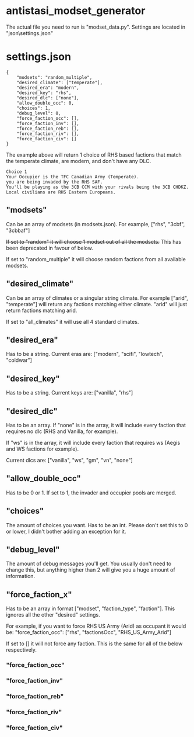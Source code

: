 # antistasi_modset_generator
 
The actual file you need to run is "modset_data.py". Settings are located in "json\settings.json"

# settings.json
```
{
    "modsets": "random_multiple",
    "desired_climate": ["temperate"],
    "desired_era": "modern",
    "desired_key": "rhs",
    "desired_dlc": ["none"],
    "allow_double_occ": 0,
    "choices": 1,
    "debug_level": 0,
    "force_faction_occ": [],
    "force_faction_inv": [],
    "force_faction_reb": [],
    "force_faction_riv": [],
    "force_faction_civ": []
}
```

The example above will return 1 choice of RHS based factions that match the temperate climate, are modern, and don't have any DLC.

```
Choice 1
Your Occupier is the TFC Canadian Army (Temperate).
you are being invaded by the RHS SAF.
You'll be playing as the 3CB CCM with your rivals being the 3CB CHDKZ.
Local civilians are RHS Eastern Europeans.
```

## "modsets" 
Can be an array of modsets (in modsets.json). For example, ["rhs", "3cbf", "3cbbaf"]

~~If set to "random" it will choose 1 modset out of all the modsets.~~
This has been deprecated in favour of below.

If set to "random_multiple" it will choose random factions from all available modsets.

## "desired_climate"
Can be an array of climates or a singular string climate. For example ["arid", "temperate"] will return any factions matching either climate. "arid" will just return factions matching arid.

If set to "all_climates" it will use all 4 standard climates.

## "desired_era"
Has to be a string. Current eras are: ["modern", "scifi", "lowtech", "coldwar"]

## "desired_key"
Has to be a string. Current keys are: ["vanilla", "rhs"]

## "desired_dlc"
Has to be an array. If "none" is in the array, it will include every faction that requires no dlc (RHS and Vanilla, for example).

If "ws" is in the array, it will include every faction that requires ws (Aegis and WS factions for example).

Current dlcs are: ["vanilla", "ws", "gm", "vn", "none"]

## "allow_double_occ"
Has to be 0 or 1. If set to 1, the invader and occupier pools are merged.

## "choices"
The amount of choices you want. Has to be an int. Please don't set this to 0 or lower, I didn't bother adding an exception for it.

## "debug_level"
The amount of debug messages you'll get. You usually don't need to change this, but anything higher than 2 will give you a huge amount of information.

## "force_faction_x"
Has to be an array in format ["modset", "faction_type", "faction"]. This ignores all the other "desired" settings.

For example, if you want to force RHS US Army (Arid) as occupant it would be: "force_faction_occ": ["rhs", "factionsOcc", "RHS_US_Army_Arid"]

If set to [] it will not force any faction. This is the same for all of the below respectively.

### "force_faction_occ"

### "force_faction_inv"

### "force_faction_reb"

### "force_faction_riv"

### "force_faction_civ"
